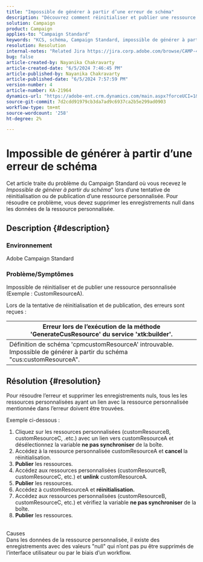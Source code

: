 ```yaml
---
title: "Impossible de générer à partir d’une erreur de schéma"
description: "Découvrez comment réinitialiser et publier une ressource personnalisée en résolvant les erreurs reçues. Supprimez les enregistrements null dans les données de ressource personnalisée."
solution: Campaign
product: Campaign
applies-to: "Campaign Standard"
keywords: "KCS, schéma, Campaign Standard, impossible de générer à partir d’une erreur de schéma"
resolution: Resolution
internal-notes: "Related Jira https://jira.corp.adobe.com/browse/CAMP-48246"
bug: false
article-created-by: Nayanika Chakravarty
article-created-date: "6/5/2024 7:46:45 PM"
article-published-by: Nayanika Chakravarty
article-published-date: "6/5/2024 7:57:59 PM"
version-number: 4
article-number: KA-21964
dynamics-url: "https://adobe-ent.crm.dynamics.com/main.aspx?forceUCI=1&pagetype=entityrecord&etn=knowledgearticle&id=59eaea54-7423-ef11-840b-6045bd006b25"
source-git-commit: 7d2cdd91979cb3da7ad9c6937ca2b5e299ad0903
workflow-type: tm+mt
source-wordcount: '258'
ht-degree: 2%

---
```


# Impossible de générer à partir d’une erreur de schéma


Cet article traite du problème du Campaign Standard où vous recevez le *Impossible de générer à partir du schéma*&quot; lors d’une tentative de réinitialisation ou de publication d’une ressource personnalisée. Pour résoudre ce problème, vous devez supprimer les enregistrements null dans les données de la ressource personnalisée.

## Description {#description}


### Environnement

Adobe Campaign Standard

### Problème/Symptômes

Impossible de réinitialiser et de publier une ressource personnalisée (Exemple : CustomResourceA).

Lors de la tentative de réinitialisation et de publication, des erreurs sont reçues :


| Erreur lors de l’exécution de la méthode &#39;GenerateCusResource&#39; du service &#39;xtk:builder&#39;. |
| --- |
| Définition de schéma &#39;cpmcustomResourceA&#39; introuvable. Impossible de générer à partir du schéma &quot;cus:customResourceA&quot;. |





## Résolution {#resolution}


Pour résoudre l’erreur et supprimer les enregistrements nuls, tous les<b> </b>les ressources personnalisées ayant un lien avec la ressource personnalisée mentionnée dans l’erreur doivent être trouvées.

Exemple ci-dessous :

1. Cliquez sur les ressources personnalisées (customResourceB, customResourceC, .etc.) avec un lien vers customResourceA et désélectionnez la variable <b>ne pas synchroniser</b> de la boîte.
2. Accédez à la ressource personnalisée customResourceA et <b>cancel </b>la réinitialisation.
3. <b>Publier</b> les ressources.
4. Accédez aux ressources personnalisées (customResourceB, customResourceC, etc.) et <b>unlink</b> customResourceA.
5. <b>Publier</b> les ressources.
6. Accédez à customResourceA et <b>réinitialisation.</b>
7. Accédez aux ressources personnalisées (customResourceB, customResourceC, etc.) et vérifiez la variable <b>ne pas synchroniser</b> de la boîte.
8. <b>Publier</b> les ressources.

<br>Causes <br>
Dans les données de la ressource personnalisée, il existe des enregistrements avec des valeurs &quot;null&quot; qui n’ont pas pu être supprimés de l’interface utilisateur ou par le biais d’un workflow.
